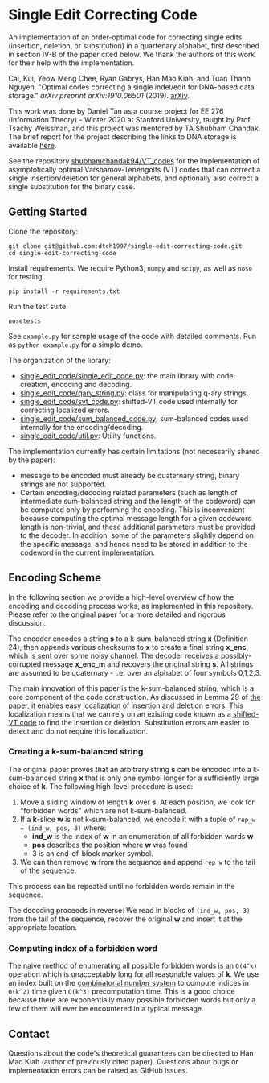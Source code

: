 # Single Edit Correcting Code

An implementation of an order-optimal code for correcting single edits (insertion, deletion, or substitution) in a quartenary alphabet, first described in section IV-B of the paper cited below. We thank the authors of this work for their help with the implementation.

Cai, Kui, Yeow Meng Chee, Ryan Gabrys, Han Mao Kiah, and Tuan Thanh Nguyen. "Optimal codes correcting a single indel/edit for DNA-based data storage." _arXiv preprint arXiv:1910.06501_ (2019). [arXiv](https://arxiv.org/pdf/1910.06501.pdf).

This work was done by Daniel Tan as a course project for EE 276 (Information Theory) - Winter 2020 at Stanford University, taught by Prof. Tsachy Weissman, and this project was mentored by TA Shubham Chandak. The brief report for the project describing the links to DNA storage is available [here](https://theinformaticists.com/2020/03/25/an-order-optimal-edit-correcting-code/).

See the repository [shubhamchandak94/VT_codes](https://github.com/shubhamchandak94/VT_codes) for the implementation of asymptotically optimal Varshamov-Tenengolts (VT) codes that can correct a single insertion/deletion for general alphabets, and optionally also correct a single substitution for the binary case.

## Getting Started

Clone the repository:
```
git clone git@github.com:dtch1997/single-edit-correcting-code.git
cd single-edit-correcting-code
```
Install requirements. We require Python3, `numpy` and `scipy`, as well as `nose` for testing.
```
pip install -r requirements.txt
```
Run the test suite.
```
nosetests
```
See `example.py` for sample usage of the code with detailed comments. Run as `python example.py` for a simple demo.

The organization of the library:
- [single_edit_code/single_edit_code.py](single_edit_code/single_edit_code.py): the main library with code creation, encoding and decoding.
- [single_edit_code/qary_string.py](single_edit_code/qary_string.py): class for manipulating q-ary strings.
- [single_edit_code/svt_code.py](single_edit_code/svt_code.py): shifted-VT code used internally for correcting localized errors.
- [single_edit_code/sum_balanced_code.py](single_edit_code/sum_balanced_code.py): sum-balanced codes used internally for the encoding/decoding.
- [single_edit_code/util.py](single_edit_code/util.py): Utility functions.

The implementation currently has certain limitations (not necessarily shared by the paper):
- message to be encoded must already be quaternary string, binary strings are not supported.
- Certain encoding/decoding related parameters (such as length of intermediate sum-balanced string and the length of the codeword) can be computed only by performing the encoding. This is inconvenient because computing the optimal message length for a given codeword length is non-trivial, and these additional parameters must be provided to the decoder. In addition, some of the parameters slightly depend on the specific message, and hence need to be stored in addition to the codeword in the current implementation.


## Encoding Scheme

In the following section we provide a high-level overview of how the encoding and decoding process works, as implemented in this repository. Please refer to the original paper for a more detailed and rigorous discussion.

The encoder encodes a string **s** to a k-sum-balanced string **x** (Definition 24), then appends various checksums to **x** to create a final string **x_enc**, which is sent over some noisy channel. The decoder receives a possibly-corrupted message **x_enc_m** and recovers the original string **s**. All strings are assumed to be quaternary - i.e. over an alphabet of four symbols 0,1,2,3.

The main innovation of this paper is the k-sum-balanced string, which is a core component of the code construction. As discussed in Lemma 29 of [the paper](https://arxiv.org/pdf/1910.06501.pdf), it enables easy localization of insertion and deletion errors. This localization means that we can rely on an existing code known as a [shifted-VT code](https://arxiv.org/pdf/1602.06820.pdf) to find the insertion or deletion. Substitution errors are easier to detect and do not require this localization.

### Creating a k-sum-balanced string

The original paper proves that an arbitrary string **s** can be encoded into a k-sum-balanced string **x** that is only one symbol longer for a sufficiently large choice of **k**. The following high-level procedure is used:

1. Move a sliding window of length **k** over **s**. At each position, we look for "forbidden words" which are not k-sum-balanced.
2. If a **k**-slice **w** is not k-sum-balanced, we encode it with a tuple of `rep_w = (ind_w, pos, 3)` where:
    * **ind_w** is the index of **w** in an enumeration of all forbidden words **w**
    * **pos** describes the position where **w** was found
    * 3 is an end-of-block marker symbol.
3. We can then remove **w** from the sequence and append `rep_w` to the tail of the sequence.

This process can be repeated until no forbidden words remain in the sequence.  

The decoding proceeds in reverse: We read in blocks of `(ind_w, pos, 3)` from the tail of the sequence, recover the original **w** and insert it at the appropriate location.

### Computing index of a forbidden word

The naive method of enumerating all possible forbidden words is an `O(4^k)` operation which is unacceptably long for all reasonable values of **k**. We use an index built on the [combinatorial number system](https://en.wikipedia.org/wiki/Combinatorial_number_system) to compute indices in `O(k^2)` time given `O(k^3)` precomputation time. This is a good choice because there are exponentially many possible forbidden words but only a few of them will ever be encountered in a typical message.

## Contact

Questions about the code's theoretical guarantees can be directed to Han Mao Kiah (author of previously cited paper).
Questions about bugs or implementation errors can be raised as GitHub issues.
